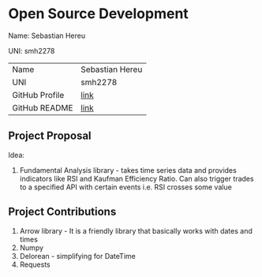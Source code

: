 # Open Source Development

Name: Sebastian Hereu

UNI: smh2278

|  |  | 
|:--|:--|
|Name|Sebastian Hereu|
|UNI| smh2278|
| GitHub Profile | [link](https://github.com/sebastianhereu) |
| GitHub README | [link](https://github.com/sebastianhereu/sebastianhereu/blob/main/README.md) |


## Project Proposal
Idea:

1) Fundamental Analysis library - takes time series data and provides indicators like RSI and Kaufman Efficiency Ratio. Can also trigger trades to a 
specified API with certain events i.e. RSI crosses some value


## Project Contributions

1) Arrow library - It is a friendly library that basically works with dates and times
2) Numpy
3) Delorean - simplifying for DateTime
4) Requests 
